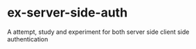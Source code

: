 # ex-server-side-auth
A attempt, study and experiment for both server side client side authentication
